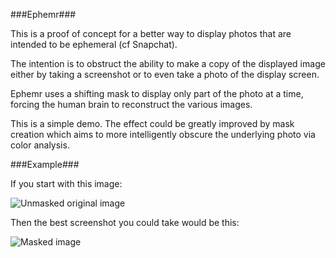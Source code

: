 ###Ephemr###

This is a proof of concept for a better way to display photos that are intended to be ephemeral (cf Snapchat).

The intention is to obstruct the ability to make a copy of the displayed image either by taking a screenshot or to even take a photo of the display screen.

Ephemr uses a shifting mask to display only part of the photo at a time, forcing the human brain to reconstruct the various images.

This is a simple demo. The effect could be greatly improved by mask creation which aims to more intelligently obscure the underlying photo via color analysis.

###Example###

If you start with this image:

![Unmasked original image](https://raw.github.com/dav/ephemr/master/doc/before.jpg "Unmasked Screenshot")

Then the best screenshot you could take would be this:

![Masked image](https://raw.github.com/dav/ephemr/master/doc/after.jpg "Masked Screenshot")

